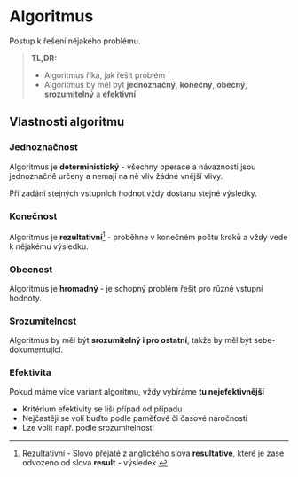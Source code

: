 # Algoritmus
Postup k řešení nějakého problému.

> **TL,DR:**
> - Algoritmus říká, jak řešit problém
> - Algoritmus by měl být **jednoznačný**, **konečný**, **obecný**, **srozumitelný** a **efektivní**

## Vlastnosti algoritmu
### Jednoznačnost
Algoritmus je **deterministický** - všechny operace a návaznosti jsou jednoznačně určeny a nemají na ně vliv žádné vnější vlivy.

Při zadání stejných vstupních hodnot vždy dostanu stejné výsledky.

### Konečnost
Algoritmus je **rezultativní**[^1] - proběhne v konečném počtu kroků a vždy vede k nějakému výsledku.

### Obecnost
Algoritmus je **hromadný** - je schopný problém řešit pro různé vstupní hodnoty.

### Srozumitelnost
Algoritmus by měl být **srozumitelný i pro ostatní**, takže by měl být sebe-dokumentující.

### Efektivita
Pokud máme více variant algoritmu, vždy vybíráme **tu nejefektivnější** 
- Kritérium efektivity se liší případ od případu
- Nejčastěji se volí buďto podle paměťové či časové náročnosti
- Lze volit např. podle srozumitelnosti


[^1]: Rezultativní - Slovo přejaté z anglického slova **resultative**, které je zase odvozeno od slova **result** - výsledek.